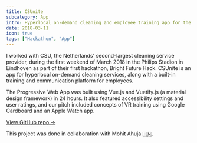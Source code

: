 ```yaml
---
title: CSUnite
subcategory: App
intro: Hyperlocal on-demand cleaning and employee training app for the Netherlands' second-largest cleaning service provider.
date: 2018-03-11
icon: true
tags: ["Hackathon", "App"]
---
```


I worked with CSU, the Netherlands' second-largest cleaning service provider, during the first weekend of March 2018 in the Philips Stadion in Eindhoven as part of their first hackathon, Bright Future Hack. CSUnite is an app for hyperlocal on-demand cleaning services, along with a built-in training and communication platform for employees.

The Progressive Web App was built using Vue.js and Vuetify.js (a material design framework) in 24 hours. It also featured accessibility settings and user ratings, and our pitch included concepts of VR training using Google Cardboard and an Apple Watch app.

[View GitHub repo &rarr;](https://github.com/AnandChowdhary/csu)

<div class="three-images">
	<div><img alt="" src="/images/projects/csunite/learn.png"></div>
	<div><img alt="" src="/images/projects/csunite/requests.png"></div>
	<div><img alt="" src="/images/projects/csunite/community.png"></div>
</div>
<div class="three-images">
	<div><img alt="" src="/images/projects/csunite/video.png"></div>
	<div><img alt="" src="/images/projects/csunite/profile.png"></div>
	<div><img alt="" src="/images/projects/csunite/request.png"></div>
</div>
<div class="image scale"><img alt="" src="/images/csunite/news.png"></div>

<footer>This project was done in collaboration with Mohit Ahuja 🇮🇳.</footer>